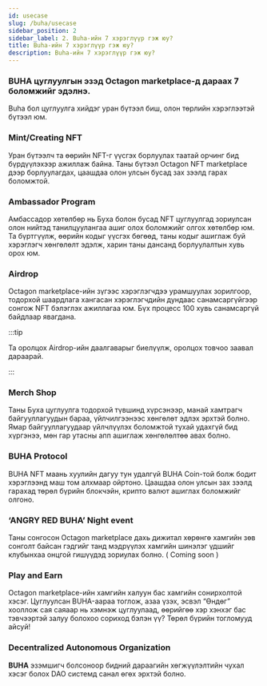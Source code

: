 ```yaml
---
id: usecase
slug: /buha/usecase
sidebar_position: 2
sidebar_label: 2. Buha-ийн 7 хэрэглүүр гэж юу?
title: Buha-ийн 7 хэрэглүүр гэж юу?
description: Buha-ийн 7 хэрэглүүр гэж юу?
---
```

### BUHA цуглуулгын эзэд Octagon marketplace-д дараах 7 боломжийг эдэлнэ.

Buha бол цуглуулга хийдэг уран бүтээл биш, олон төрлийн хэрэглээтэй бүтээл юм.
### Mint/Creating NFT

Уран бүтээлч та өөрийн NFT-г үүсгэх борлуулах таатай орчинг бид бүрдүүлэхээр ажиллаж байна. Таны бүтээл Octagon NFT marketplace дээр борлуулагдах, цаашдаа олон улсын бусад зах зээлд гарах боломжтой.
### Ambassador Program

Амбассадор хөтөлбөр нь Буха болон бусад NFT цуглуулгад зориулсан олон нийтэд танилцуулангаа ашиг олох боломжийг олгох хөтөлбөр юм. Та бүртгүүлж, өөрийн кодыг үүсгэх бөгөөд, таны кодыг ашиглаж буй хэрэглэгч хөнгөлөлт эдэлж, харин таны дансанд борлуулалтын хувь орох юм.
### Airdrop

Octagon marketplace-ийн зүгээс хэрэглэгчдээ урамшуулах зорилгоор, тодорхой шаардлага хангасан хэрэглэгчдийн дундаас санамсаргүйгээр сонгож NFT бэлэглэх ажиллагаа юм. Бүх процесс 100 хувь санамсаргүй байдлаар явагдана. 

:::tip

Та оролцох Airdrop-ийн даалгаварыг биелүүлж, оролцох товчоо заавал дараарай.

:::
### Merch Shop

Таны Буха цуглуулга тодорхой түвшинд хүрсэнээр, манай хамтрагч байгууллагуудын бараа, үйлчилгээнээс хөнгөлөт эдлэх эрхтэй болно.
Ямар байгууллагуудаар үйлчлүүлэх боломжтой тухай удахгүй бид хүргэнээ, мөн гар утасны апп ашиглаж хөнгөлөлтөө авах болно.
### BUHA Protocol

BUHA NFT маань хуулийн дагуу тун удалгүй BUHA Coin-той болж бодит хэрэглээнд маш том алхмаар ойртоно. Цаашдаа олон улсын зах зээлд гарахад төрөл бүрийн блокчэйн, крипто валют ашиглах боломжийг олгоно.
### ‘ANGRY RED BUHA’ Night event

Таны сонгосон Octagon marketplace дахь дижитал хөрөнгө хамгийн зөв сонголт байсан гэдгийг танд мэдрүүлэх хамгийн шинэлэг үдшийг клубынхаа онцгой гишүүдэд зориулах болно. ( Coming soon )
### Play and Earn

Octagon marketplace-ийн хамгийн халуун бас хамгийн сонирхолтой хэсэг. Цуглуулсан BUHA-аараа тоглож, азаа үзэх, эсвэл “Өндөг” хооллож сая саяаар нь хэмнэж цуглуулаад, өөрийгөө хэр хэнхэг бас тэвчээртэй залуу болохоо сориход бэлэн үү?
Төрөл бүрийн тогломууд айсуй!

### Decentralized Autonomous Organization

**BUHA** эзэмшигч болсоноор бидний дараагийн хөгжүүлэлтийн чухал хэсэг болох DAO системд санал өгөх эрхтэй болно.
